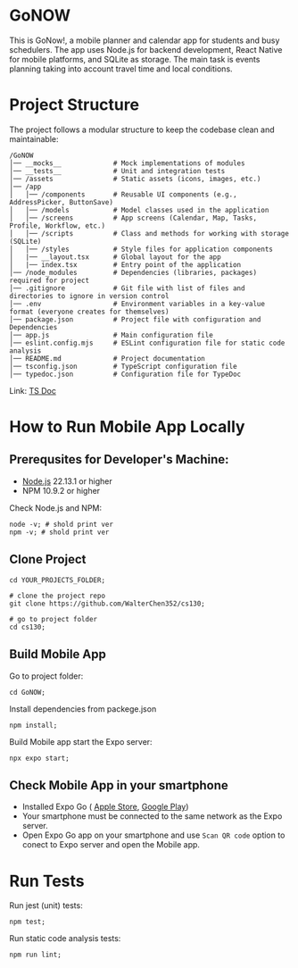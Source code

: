 # GoNOW

This is GoNow!, a mobile planner and calendar app for students and busy schedulers. The app uses Node.js for backend development, React Native for mobile platforms, and SQLite as storage. The main task is events planning taking into account travel time and local conditions.

# Project Structure

The project follows a modular structure to keep the codebase clean and maintainable:
```
/GoNOW
│── __mocks__             # Mock implementations of modules
│── __tests__             # Unit and integration tests
│── /assets               # Static assets (icons, images, etc.)
│── /app
│   │── /components       # Reusable UI components (e.g., AddressPicker, ButtonSave)
│   │── /models           # Model classes used in the application
│   │── /screens          # App screens (Calendar, Map, Tasks, Profile, Workflow, etc.)
│   │── /scripts          # Class and methods for working with storage (SQLite)
│   │── /styles           # Style files for application components
│   |── __layout.tsx      # Global layout for the app
│   |── index.tsx         # Entry point of the application
│── /node_modules         # Dependencies (libraries, packages) required for project
│── .gitignore            # Git file with list of files and directories to ignore in version control
│── .env                  # Environment variables in a key-value format (everyone creates for themselves)
│── package.json          # Project file with configuration and Dependencies
│── app.js                # Main configuration file
│── eslint.config.mjs     # ESLint configuration file for static code analysis
│── README.md             # Project documentation
│── tsconfig.json         # TypeScript configuration file
│── typedoc.json          # Configuration file for TypeDoc
```

Link: [TS Doc](https://walterchen352.github.io/)

# How to Run Mobile App Locally

## Prerequsites for Developer's Machine:
- [Node.js](https://nodejs.org/en/download) 22.13.1 or higher
- NPM 10.9.2 or higher

Check Node.js and NPM:
```shell
node -v; # shold print ver
npm -v; # shold print ver
```

## Clone Project
```shell
cd YOUR_PROJECTS_FOLDER;

# clone the project repo
git clone https://github.com/WalterChen352/cs130;

# go to project folder
cd cs130;
```

## Build Mobile App

Go to project folder:
```shell
cd GoNOW;
```

Install dependencies from packege.json
```shell
npm install;
```

Build Mobile app start the Expo server:
```shell
npx expo start;
```

## Check Mobile App in your smartphone

- Installed Expo Go ( [Apple Store](https://apps.apple.com/us/app/expo-go/id982107779), [Google Play](https://play.google.com/store/apps/details?id=host.exp.exponent&hl=en_US))
- Your smartphone must be connected to the same network as the Expo server.
- Open Expo Go app on your smartphone and use `Scan QR code` option to conect to Expo server and open the Mobile app.

# Run Tests
Run jest (unit) tests:
```shell
npm test;
```

Run static code analysis tests:
```shell
npm run lint;
```
